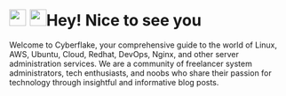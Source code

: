 <h1><img src="https://emojis.slackmojis.com/emojis/images/1531849430/4246/blob-sunglasses.gif?1531849430" width="30"/> <img width="30" src="https://user-images.githubusercontent.com/61092093/228323287-27d26eb2-d404-47ea-a931-836dd4e36e0e.png">Hey! Nice to see you </h1>

Welcome to Cyberflake, your comprehensive guide to the world of Linux, AWS, Ubuntu, Cloud, Redhat, DevOps, Nginx, and other server administration services. We are a community of freelancer system administrators, tech enthusiasts, and noobs who share their passion for technology through insightful and informative blog posts.
